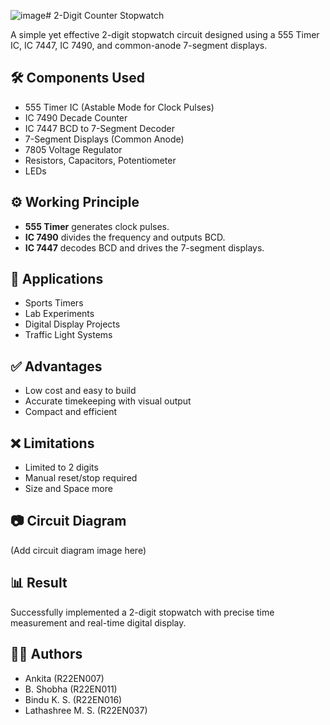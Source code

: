 ![image](https://github.com/user-attachments/assets/340caacb-ea9f-4827-ab9b-cdd2b3e9ce9c)# 2-Digit Counter Stopwatch

A simple yet effective 2-digit stopwatch circuit designed using a 555 Timer IC, IC 7447, IC 7490, and common-anode 7-segment displays.

## 🛠️ Components Used
- 555 Timer IC (Astable Mode for Clock Pulses)
- IC 7490 Decade Counter
- IC 7447 BCD to 7-Segment Decoder
- 7-Segment Displays (Common Anode)
- 7805 Voltage Regulator
- Resistors, Capacitors, Potentiometer
- LEDs

## ⚙️ Working Principle
- **555 Timer** generates clock pulses.
- **IC 7490** divides the frequency and outputs BCD.
- **IC 7447** decodes BCD and drives the 7-segment displays.

## 📌 Applications
- Sports Timers
- Lab Experiments
- Digital Display Projects
- Traffic Light Systems

## ✅ Advantages
- Low cost and easy to build
- Accurate timekeeping with visual output
- Compact and efficient

## ❌ Limitations
- Limited to 2 digits
- Manual reset/stop required
- Size and Space more


## 📷 Circuit Diagram
(Add circuit diagram image here)

## 📊 Result
Successfully implemented a 2-digit stopwatch with precise time measurement and real-time digital display.

## 👨‍💻 Authors
- Ankita (R22EN007)
- B. Shobha (R22EN011)
- Bindu K. S. (R22EN016)
- Lathashree M. S. (R22EN037)
